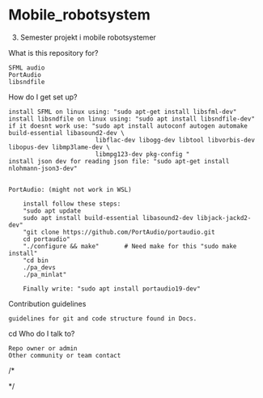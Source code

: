# Mobile_robotsystem
3. Semester projekt i mobile robotsystemer

What is this repository for?

    SFML audio
    PortAudio
    libsndfile


How do I get set up?

    install SFML on linux using: "sudo apt-get install libsfml-dev"
    install libsndfile on linux using: "sudo apt install libsndfile-dev"
    if it doesnt work use: "sudo apt install autoconf autogen automake build-essential libasound2-dev \
                            libflac-dev libogg-dev libtool libvorbis-dev libopus-dev libmp3lame-dev \
                            libmpg123-dev pkg-config "
    install json dev for reading json file: "sudo apt-get install nlohmann-json3-dev"


    PortAudio: (might not work in WSL)
    
        install follow these steps: 
        "sudo apt update
        sudo apt install build-essential libasound2-dev libjack-jackd2-dev"
        "git clone https://github.com/PortAudio/portaudio.git
        cd portaudio"
        "./configure && make"       # Need make for this "sudo make install"
        "cd bin
        ./pa_devs
        ./pa_minlat"

        Finally write: "sudo apt install portaudio19-dev"
        


Contribution guidelines

    guidelines for git and code structure found in Docs.
cd
Who do I talk to?

    Repo owner or admin
    Other community or team contact

/*



*/
